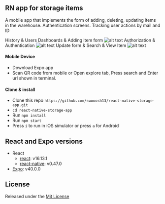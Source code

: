 ## RN app for storage items

A mobile app that implements the form of adding, deleting, updating items in the warehouse. Authentication screens. Tracking user actions by mail and ID

History & Users Dashboards & Adding item form
![alt text](https://res.cloudinary.com/dbxxw0uil/image/upload/c_scale,h_593/v1622731817/p1_okctgx.gif)
Authorization & Authentication
![alt text](https://res.cloudinary.com/dbxxw0uil/image/upload/c_scale,h_593/v1622731923/%D0%B0%D0%B2%D1%82%D0%BE%D1%80%D0%B8%D0%B7%D0%B0%D1%86%D0%B8%D1%8F%D0%B8%D1%80%D0%B5%D0%B3%D0%B8%D1%81%D1%82%D1%80%D0%B0%D1%86%D0%B8%D1%8F_jqovor.gif)
Update form & Search & View Item
![alt text](https://res.cloudinary.com/dbxxw0uil/image/upload/c_scale,h_593/v1622732602/%D0%BE%D0%B1%D0%BD%D0%BE%D0%B2%D0%BB%D0%B5%D0%BD%D0%B8%D0%B5_cci7dz.gif)

#### Mobile Device
* Download Expo app
* Scan QR code from mobile or Open explore tab, Press search and Enter url shown in terminal.

#### Clone & install
* Clone this repo `https://github.com/swooosh13/react-native-storage-app.git`
* `cd react-native-storage-app`
* Run `npm install`
* Run `npm start`
* Press `i` to run in iOS simulator or press `a` for Android

## React and Expo versions

* React
  * [react](https://github.com/facebook/react): v16.13.1
  * [react-native](https://github.com/facebook/react-native): v0.47.0
* [Expo](https://expo.io): v40.0.0

## License

Released under the [Mit License](https://opensource.org/licenses/MIT)
